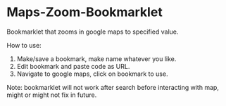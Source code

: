 # Maps-Zoom-Bookmarklet
Bookmarklet that zooms in google maps to specified value.

How to use:

1. Make/save a bookmark, make name whatever you like.
2. Edit bookmark and paste code as URL.
3. Navigate to google maps, click on bookmark to use.

Note: bookmarklet will not work after search before interacting with map, might or might not fix in future.
